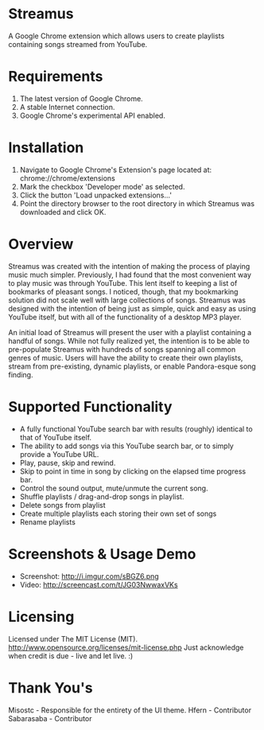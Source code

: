 Streamus
========

A Google Chrome extension which allows users to create playlists containing songs streamed from YouTube.

Requirements
========
1. The latest version of Google Chrome.
2. A stable Internet connection.
3. Google Chrome's experimental API enabled.

Installation
========

1. Navigate to Google Chrome's Extension's page located at: chrome://chrome/extensions
2. Mark the checkbox 'Developer mode' as selected.
3. Click the button 'Load unpacked extensions...'
4. Point the directory browser to the root directory in which Streamus was downloaded and click OK.

Overview
========

Streamus was created with the intention of making the process of playing music much simpler. Previously, I had found that the most convenient way to play music was through YouTube. This lent itself to keeping a list of bookmarks of pleasant songs. I noticed, though, that my bookmarking solution did not scale well with large collections of songs. Streamus was designed with the intention of being just as simple, quick and easy as using YouTube itself, but with all of the functionality of a desktop MP3 player.

An initial load of Streamus will present the user with a playlist containing a handful of songs. While not fully realized yet, the intention is to be able to pre-populate Streamus with hundreds of songs spanning all common genres of music. Users will have the ability to create their own playlists, stream from pre-existing, dynamic playlists, or enable Pandora-esque song finding.

Supported Functionality
========

* A fully functional YouTube search bar with results (roughly) identical to that of YouTube itself.
* The ability to add songs via this YouTube search bar, or to simply provide a YouTube URL.
* Play, pause, skip and rewind.
* Skip to point in time in song by clicking on the elapsed time progress bar.
* Control the sound output, mute/unmute the current song.
* Shuffle playlists / drag-and-drop songs in playlist.
* Delete songs from playlist
* Create multiple playlists each storing their own set of songs
* Rename playlists 

Screenshots & Usage Demo
========

* Screenshot: http://i.imgur.com/sBGZ6.png
* Video: http://screencast.com/t/JG03NwwaxVKs

Licensing
========

Licensed under The MIT License (MIT). http://www.opensource.org/licenses/mit-license.php
Just acknowledge when credit is due - live and let live. :)

Thank You's
========

Misostc - Responsible for the entirety of the UI theme.
Hfern - Contributor
Sabarasaba - Contributor
